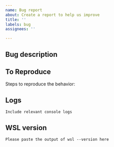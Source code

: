 ```yaml
---
name: Bug report
about: Create a report to help us improve
title: ''
labels: bug
assignees: ''

---
```


<!-- Please only open an issue, if you are experiencing a problem with NixOS-WSL, that looks like it has to be fixed in the code. If you aren't sure how to use the project or want help with using it, consider opening a discussion in the "Q&A"-Category instead -->

## Bug description
<!-- A clear and concise description of what the bug is. -->

## To Reproduce
Steps to reproduce the behavior:

## Logs
```
Include relevant console logs
```

## WSL version
<!-- Only WSL 2 version 2.0.0 or newer is supported -->

```
Please paste the output of wsl --version here
```

<!-- If your issue is related to the installation process, please include the SHA256 checksum of the tarball you used to install NixOS-WSL -->
